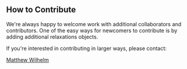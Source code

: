 ## How to Contribute

We're always happy to welcome work with additional collaborators and contributors. One
of the easy ways for newcomers to contribute is by adding additional relaxations objects.

If you're interested in contributing in larger ways, please contact:

[Matthew Wilhelm](https://psor.uconn.edu/person/matthew-wilhelm/)
